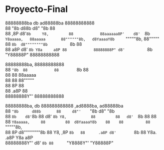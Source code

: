 # Proyecto-Final


                                                    
88888888ba        db        ad88888ba  88888888888  
88      "8b      d88b      d8"     "8b 88           
88      ,8P     d8'`8b     Y8,         88           
88aaaaaa8P'    d8'  `8b    `Y8aaaaa,   88aaaaa      
88""""""8b,   d8YaaaaY8b     `"""""8b, 88"""""      
88      `8b  d8""""""""8b          `8b 88           
88      a8P d8'        `8b Y8a     a8P 88           
88888888P" d8'          `8b "Y88888P"  88888888888  
                                                    
                                                    
                           
88888888ba,   88888888888  
88      `"8b  88           
88        `8b 88           
88         88 88aaaaa      
88         88 88"""""      
88         8P 88           
88      .a8P  88           
88888888Y"'   88888888888  
                           
                           
                                                               
88888888ba,        db   888888888888 ,ad8888ba,    ad88888ba   
88      `"8b      d88b       88     d8"'    `"8b  d8"     "8b  
88        `8b    d8'`8b      88    d8'        `8b Y8,          
88         88   d8'  `8b     88    88          88 `Y8aaaaa,    
88         88  d8YaaaaY8b    88    88          88   `"""""8b,  
88         8P d8""""""""8b   88    Y8,        ,8P         `8b  
88      .a8P d8'        `8b  88     Y8a.    .a8P  Y8a     a8P  
88888888Y"' d8'          `8b 88      `"Y8888Y"'    "Y88888P"   
                                                               
                                                               
